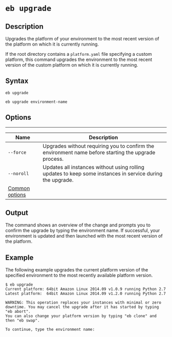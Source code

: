 # `eb upgrade`<a name="eb3-upgrade"></a>

## Description<a name="eb3-upgradedescription"></a>

Upgrades the platform of your environment to the most recent version of the platform on which it is currently running\.

If the root directory contains a `platform.yaml` file specifying a custom platform, this command upgrades the environment to the most recent version of the custom platform on which it is currently running\.

## Syntax<a name="eb3-upgradesyntax"></a>

 `eb upgrade` 

 `eb upgrade environment-name` 

## Options<a name="eb3-upgradeoptions"></a>


****  

|  Name  |  Description  | 
| --- | --- | 
|  `--force`  |  Upgrades without requiring you to confirm the environment name before starting the upgrade process\.  | 
|  `--noroll`  |  Updates all instances without using rolling updates to keep some instances in service during the upgrade\.  | 
|  [Common options](eb3-cmd-options.md)  |  | 

## Output<a name="eb3-upgradeoutput"></a>

The command shows an overview of the change and prompts you to confirm the upgrade by typing the environment name\. If successful, your environment is updated and then launched with the most recent version of the platform\.

## Example<a name="eb3-upgradeexample"></a>

The following example upgrades the current platform version of the specified environment to the most recently available platform version\.

```
$ eb upgrade
Current platform: 64bit Amazon Linux 2014.09 v1.0.9 running Python 2.7
Latest platform:  64bit Amazon Linux 2014.09 v1.2.0 running Python 2.7

WARNING: This operation replaces your instances with minimal or zero downtime. You may cancel the upgrade after it has started by typing "eb abort".
You can also change your platform version by typing "eb clone" and then "eb swap".

To continue, type the environment name:
```